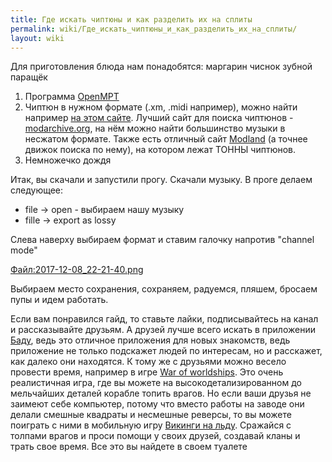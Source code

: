 ```yaml
---
title: Где искать чиптюны и как разделить их на сплиты
permalink: wiki/Где_искать_чиптюны_и_как_разделить_их_на_сплиты/
layout: wiki
---
```


Для приготовления блюда нам понадобятся: маргарин чиснок зубной паращёк

1.  Программа [OpenMPT](https://openmpt.org/)
2.  Чиптюн в нужном формате (.xm, .midi например), можно найти например
    [на этом сайте](http://www.keygenmusic.net/?lang=ru). Лучший сайт
    для поиска чиптюнов - [modarchive.org](http://www.modarchive.org),
    на нём можно найти большинство музыки в несжатом формате. Также есть
    отличный сайт
    [Modland](https://www.exotica.org.uk/wiki/Special:Modland) (а точнее
    движок поиска по нему), на котором лежат ТОННЫ чиптюнов.
3.  Немножечко дождя

Итак, вы скачали и запустили прогу. Скачали музыку. В проге делаем
следующее:

-   file -\> open - выбираем нашу музыку
-   fille -\> export as lossy

Слева наверху выбираем формат и ставим галочку напротив "channel mode"

[Файл:2017-12-08_22-21-40.png](Файл:2017-12-08_22-21-40.png "wikilink")

Выбираем место сохранения, сохраняем, радуемся, пляшем, бросаем пупы и
идем работать.

Если вам понравился гайд, то ставьте лайки, подписывайтесь на канал и
рассказывайте друзьям. А друзей лучше всего искать в приложении
[Баду](https://s00.yaplakal.com/pics/pics_original/2/9/9/3357992.jpg),
ведь это отличное приложения для новых знакомств, ведь приложение не
только подскажет людей по интересам, но и расскажет, как далеко они
находятся. К тому же с друзьями можно весело провести время, например в
игре [War of
worldships](https://www.facebook.com/293084398342/photos/a.325833613342.189183.293084398342/10154982395493343/?type=3).
Это очень реалистичная игра, где вы можете на высокодетализированном до
мельчайших деталей корабле топить врагов. Но если ваши друзья не заимеют
себе компьютер, потому что вместо работы на заводе они делали смешные
квадраты и несмешные реверсы, то вы можете поиграть с ними в мобильную
игру [Викинги на
льду](https://i.ytimg.com/vi/3QQQmf5rb0M/maxresdefault.jpg). Сражайся с
толпами врагов и проси помощи у своих друзей, создавай кланы и трать
свое время. Все это вы найдете в своем туалете
